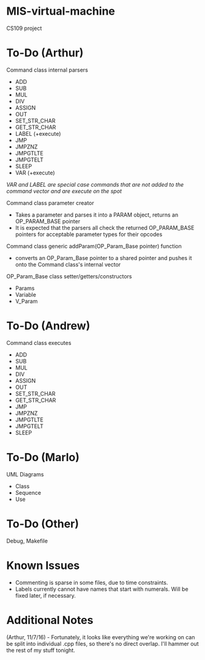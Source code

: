 # MIS-virtual-machine
CS109 project


# To-Do (Arthur)
Command class internal parsers
  - ADD
  - SUB
  - MUL
  - DIV
  - ASSIGN
  - OUT
  - SET_STR_CHAR
  - GET_STR_CHAR
  - LABEL (+execute)
  - JMP
  - JMPZNZ
  - JMPGTLTE
  - JMPGTELT
  - SLEEP
  - VAR (+execute)
  
  *VAR and LABEL are special case commands that are not added to the command vector and are execute on the spot*
  
Command class parameter creator
  - Takes a parameter and parses it into a PARAM object, returns an OP_PARAM_BASE pointer
  - It is expected that the parsers all check the returned OP_PARAM_BASE pointers for acceptable parameter types for their opcodes
  
Command class generic addParam(OP_Param_Base pointer) function
  - converts an OP_Param_Base pointer to a shared pointer and pushes it onto the Command class's internal vector
  
OP_Param_Base class setter/getters/constructors
  - Params
  - Variable
  - V_Param

# To-Do (Andrew)
Command class executes
  - ADD
  - SUB
  - MUL
  - DIV
  - ASSIGN
  - OUT
  - SET_STR_CHAR
  - GET_STR_CHAR
  - JMP
  - JMPZNZ
  - JMPGTLTE
  - JMPGTELT
  - SLEEP
  
  
# To-Do (Marlo)
UML Diagrams
   - Class
   - Sequence
   - Use
   
   
# To-Do (Other)
Debug, Makefile

# Known Issues
  - Commenting is sparse in some files, due to time constraints.
  - Labels currently cannot have names that start with numerals. Will be fixed later, if necessary.


# Additional Notes

(Arthur, 11/7/16) - Fortunately, it looks like everything we're working on can be split into individual .cpp files, so there's no direct overlap. I'll hammer out the rest of my stuff tonight.
